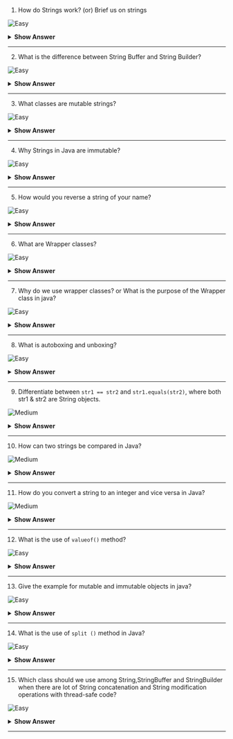 1. How do Strings work? (or) Brief us on strings

![Easy](https://github.com/revaturelabs/interviewquestions/blob/dev/ComplexityTags/simple%20(2).svg)

<details>
  <summary> <b>Show Answer</b></summary>
  
<blockquote>
 
 String is a sequence of characters. String objects are immutable which means a constant and cannot be changed once created. Also, it stored in a special memory area inside heap known as string constant pool.
 
 String objects can be created as a literal or using new operators.

- **String name1 = “Java”;** 
  - The above statement creates a string object and places it in a string pool if it is not already present in the string pool and a reference is assigned to name1.

- **String name2 = new String(“newJava”);**
  - The above statement creates a string object in heap memory and checks whether it is present in the string pool or not. If the ‘newJava’ is not present in the string pool, then it will place this string in the string pool else it will skip it. In this case, two objects are created that is one in heap memory and the other in the string pool.

</blockquote>
</details>

--- 

2. What is the difference between String Buffer and String Builder?

![Easy](https://github.com/revaturelabs/interviewquestions/blob/dev/ComplexityTags/simple%20(2).svg)

<details>
  <summary> <b>Show Answer</b></summary>
  
<blockquote>
 
 |                                                              StringBuffer                                                             |                                                            StringBuilder                                                           |
|:-------------------------------------------------------------------------------------------------------------------------------------:|:----------------------------------------------------------------------------------------------------------------------------------:|
|       StringBuffer is synchronized i.e., thread safe. It means two threads can't call the methods of StringBuffer simultaneously.      | StringBuilder is non-synchronized i.e., not thread safe. It means two threads can call the methods of StringBuilder simultaneously. |
| Faster than String class due to mutability but slower than StringBuilder class as it allows multiple threads simultaneous operations. |              Fastest among all as it allows mutability and does not allow multiple threads operating at the same time.             |
|                                           Syntax: StringBuffer var = new StringBuffer(str);                                           |                                         Syntax: StringBuilder var = new StringBuilder(str);                                        |


</blockquote>
</details>

--- 

3. What classes are mutable strings? 

![Easy](https://github.com/revaturelabs/interviewquestions/blob/dev/ComplexityTags/simple%20(2).svg)

<details>
  <summary> <b>Show Answer</b></summary>
  
<blockquote>
 
 StringBuilder and StringBuffer 

</blockquote>
</details>

--- 

4. Why Strings in Java are immutable?

![Easy](https://github.com/revaturelabs/interviewquestions/blob/dev/ComplexityTags/simple%20(2).svg)

<details>
  <summary> <b>Show Answer</b></summary>
  
<blockquote>
 
 In the String constant pool, a String object is likely to have one or many references. If several references point to the same String without even knowing it, it would be bad if one of the references modified that String value. That's why String objects are immutable.

</blockquote>
</details>

--- 

5. How would you reverse a string of your name?

![Easy](https://github.com/revaturelabs/interviewquestions/blob/dev/ComplexityTags/simple%20(2).svg)

<details>
  <summary> <b>Show Answer</b></summary>
  
<blockquote>

StringBuilder or StringBuffer class has an in-build method reverse() to reverse the characters in the string. 

```java
public static void main(String[] args) {		
		
		Scanner sc = new Scanner(System.in);
		String str = sc.next();
		
		StringBuilder sb = new StringBuilder(str);
		sb.reverse();
		
		System.out.println(sb);
}
```
 
</blockquote>
</details>

--- 

6. What are Wrapper classes?

![Easy](https://github.com/revaturelabs/interviewquestions/blob/dev/ComplexityTags/simple%20(2).svg)

<details>
  <summary> <b>Show Answer</b></summary>
  
<blockquote>
 
A Wrapper class is a class whose object wraps or contains primitive data types. Each of the 8 primitive types has corresponding wrapper classes.

| Primitive Type | Wrapper Class |
|----------------|---------------|
| byte           | Byte          |
| boolean        | Boolean       |
| char           | Character     |
| double         | Double        |
| float          | Float         |
| int            | Integer       |
| long           | Long          |
| short          | Short         |

</blockquote>
</details>

--- 

7. Why do we use wrapper classes? or What is the purpose of the Wrapper class in java?

![Easy](https://github.com/revaturelabs/interviewquestions/blob/dev/ComplexityTags/simple%20(2).svg)

<details>
  <summary> <b>Show Answer</b></summary>
  
<blockquote>
 
 - Java need wrapper classes to be a pure Object-Oriented Programming language, so Java needs everything to look like an object.
 - Classes in Collection framework & java.util package, such as ArrayList and Vector, store only objects (reference types) and not primitive types
 - Wrapper classes has lot of utility methods, it really helpful and easier.

 
</blockquote>
</details>

--- 
8. What is autoboxing and unboxing?

![Easy](https://github.com/revaturelabs/interviewquestions/blob/dev/ComplexityTags/simple%20(2).svg)

<details>
  <summary> <b>Show Answer</b></summary>
  
<blockquote>
 
The process of converting a primitive value into an object of the corresponding wrapper class is called autoboxing.

The process of converting an object of a wrapper type to its corresponding primitive value is called as unboxing.

</blockquote>
</details>

--- 

9. Differentiate between `str1 == str2` and `str1.equals(str2)`, where both str1 & str2 are String objects.

![Medium](https://github.com/revaturelabs/interviewquestions/blob/dev/ComplexityTags/Medium%20(2).svg)

<details><summary><b> Show Answer </b></summary>

<blockquote>

- In Java both the `equals()` method and the `==` operator compares the objects.

- The `==` operator can be used for comparing references (addresses) and the `.equals()` method can be used to compare the content.
`==` checks if the objects point to the same memory location, whereas `.equals()` compares the values of the objects.

  </blockquote>

</details>

---

10. How can two strings be compared in Java?

![Medium](https://github.com/revaturelabs/interviewquestions/blob/dev/ComplexityTags/Medium%20(2).svg)

<details><summary><b> Show Answer </b></summary>

<blockquote>

- `String Equals Method`: Compares this string to the specified object. The result is true if and only if the argument is not null and is a String object that represents the same sequence of characters as this object.
Syntax: `public boolean equals(Object anObject)` 
e.g., `str1.equals(str2)`

- `String Equals Ignore Case`: Two strings are compared without taking the case of the strings (lower or upper) into account.
Syntax: `public boolean equalsIgnoreCase(String anotherString)`
e.g., `str1.equalsIgnoreCase(str2);`

- `Objects Equals Method`: This is the `Objects` class method which returns true if the arguments are equal to each other and false otherwise. Consequently, if both arguments are null, true is returned and if exactly one argument is null, false is returned. Otherwise, equality is determined by using the equals method of the first argument.
Syntax: `public static boolean java.util.Objects.equals(Object a, Object b)`
e.g., `Objects.equals(str1, str2);`

- `String Compare To Method`: Compares two strings lexicographically based on the Unicode value of each character sequence represented by the String object being compared lexicographically to the character sequence represented by the argument string. The result is a negative integer if this String object lexicographically precedes the argument string. The result is a positive integer if this String object lexicographically follows the argument string. The result is zero if the strings are equal; compare To returns 0 exactly when the equals(Object) method would return true.
Syntax: `public int compareTo(String anotherString)`
e.g., `str1.compareTo(str2);`

Note: == operator is avoided, since it checks for reference equality, i.e. if the strings point to the same object or not.

</blockquote>
</details>

---

11. How do you convert a string to an integer and vice versa in Java?

![Medium](https://github.com/revaturelabs/interviewquestions/blob/dev/ComplexityTags/Medium%20(2).svg)

<details><summary><b> Show Answer </b></summary>

<blockquote>

Integer class in the Java lang package provides different methods for converting strings to integers and vice versa. The `parseInt()` method allows you to convert a String into an integer and the `toString()` method allows you to convert an Integer into a String. 

 </blockquote>

</details>

---

12. What is the use of `valueof()` method?

![Easy](https://github.com/revaturelabs/interviewquestions/blob/dev/ComplexityTags/simple%20(2).svg)

<details><summary><b> Show Answer </b></summary>

<blockquote>

- It converts the value of an argument into the relevant Number Object. The argument can be any numeric primitive data type or String.

- However, if there is a radix mentioned in the argument, the respective data is converted into the base of the radix first and then converted to an Integer object.

 </blockquote>

</details>

---

13. Give the example for mutable and immutable objects in java?

![Easy](https://github.com/revaturelabs/interviewquestions/blob/dev/ComplexityTags/simple%20(2).svg)

<details><summary><b> Show Answer </b></summary>

<blockquote>

- Mutable objects value can be changed. StringBuilder and StringBuffer are the examples of the mutable objects.

- mmutable objects value cannot be changed once created. String is an immutable class in java.

 </blockquote>

</details>

---

14. What is the use of `split ()` method in Java?

![Easy](https://github.com/revaturelabs/interviewquestions/blob/dev/ComplexityTags/simple%20(2).svg)

<details><summary><b> Show Answer </b></summary>

<blockquote>

The method `split(String regex)` to split the String into String array based on the provided regular expression

 </blockquote>

</details>

---

15. Which class should we use among String,StringBuffer and StringBuilder when there are lot of String concatenation and String modification operations with thread-safe code?

 ![Easy](https://github.com/revaturelabs/interviewquestions/blob/dev/ComplexityTags/simple%20(2).svg)

<details><summary><b> Show Answer </b></summary>

<blockquote>

**StringBuffer**

Reason:

- If we use String , with every modification and concatenation operation, a new String is formed as String is immutable. It will lead to the memory allocation issues.
- StringBuilder cannot be used as it is not synchronized, i.e., thread-safe.

 </blockquote>

</details>

</details>

---
